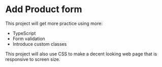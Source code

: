 # Add Product form

This project will get more practice using more: 
- TypeScript
- Form validation
- Introduce custom classes

This project will also use CSS to make a decent looking web page
that is responsive to screen size.